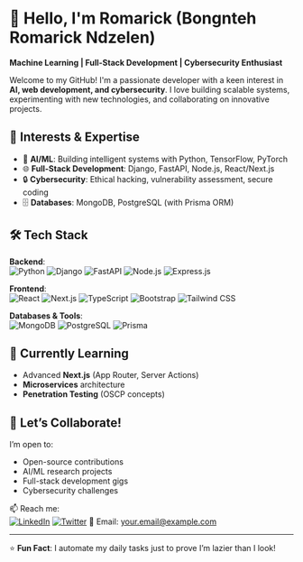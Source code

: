 # 👋 Hello, I'm Romarick (Bongnteh Romarick Ndzelen)

**Machine Learning | Full-Stack Development | Cybersecurity Enthusiast**

Welcome to my GitHub! I'm a passionate developer with a keen interest in **AI, web development, and cybersecurity**. I love building scalable systems, experimenting with new technologies, and collaborating on innovative projects.

## 🔭 Interests & Expertise
- 🤖 **AI/ML**: Building intelligent systems with Python, TensorFlow, PyTorch
- 🌐 **Full-Stack Development**: Django, FastAPI, Node.js, React/Next.js
- 🔒 **Cybersecurity**: Ethical hacking, vulnerability assessment, secure coding
- 🗄️ **Databases**: MongoDB, PostgreSQL (with Prisma ORM)

## 🛠️ Tech Stack
**Backend**:  
![Python](https://img.shields.io/badge/Python-3776AB?style=flat&logo=python&logoColor=white)
![Django](https://img.shields.io/badge/Django-092E20?style=flat&logo=django&logoColor=white)
![FastAPI](https://img.shields.io/badge/FastAPI-005571?style=flat&logo=fastapi)
![Node.js](https://img.shields.io/badge/Node.js-339933?style=flat&logo=nodedotjs&logoColor=white)
![Express.js](https://img.shields.io/badge/Express.js-000000?style=flat&logo=express&logoColor=white)

**Frontend**:  
![React](https://img.shields.io/badge/React-20232A?style=flat&logo=react&logoColor=61DAFB)
![Next.js](https://img.shields.io/badge/Next.js-000000?style=flat&logo=nextdotjs&logoColor=white)
![TypeScript](https://img.shields.io/badge/TypeScript-007ACC?style=flat&logo=typescript&logoColor=white)
![Bootstrap](https://img.shields.io/badge/Bootstrap-7952B3?style=flat&logo=bootstrap&logoColor=white)
![Tailwind CSS](https://img.shields.io/badge/Tailwind_CSS-06B6D4?style=flat&logo=tailwind-css&logoColor=white)

**Databases & Tools**:  
![MongoDB](https://img.shields.io/badge/MongoDB-47A248?style=flat&logo=mongodb&logoColor=white)
![PostgreSQL](https://img.shields.io/badge/PostgreSQL-4169E1?style=flat&logo=postgresql&logoColor=white)
![Prisma](https://img.shields.io/badge/Prisma-2D3748?style=flat&logo=prisma&logoColor=white)

## 🌱 Currently Learning
- Advanced **Next.js** (App Router, Server Actions)
- **Microservices** architecture
- **Penetration Testing** (OSCP concepts)

## 🤝 Let’s Collaborate!
I’m open to:
- Open-source contributions
- AI/ML research projects
- Full-stack development gigs
- Cybersecurity challenges

📫 Reach me:  
[![LinkedIn](https://img.shields.io/badge/LinkedIn-0077B5?style=flat&logo=linkedin&logoColor=white)](Your_LinkedIn_Profile_URL)
[![Twitter](https://img.shields.io/badge/Twitter-1DA1F2?style=flat&logo=twitter&logoColor=white)](Your_Twitter_Profile_URL)
📧 Email: your.email@example.com

---

⭐ **Fun Fact**: I automate my daily tasks just to prove I’m lazier than I look!
